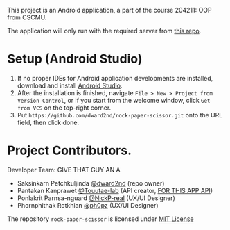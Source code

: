 This project is an Android application, a part of the course 204211: OOP from CSCMU.

The application will only run with the required server
from [this repo](https://github.com/Touutae-lab/OOPapi).

# Setup (Android Studio)

1. If no proper IDEs for Android application developments are installed, download and install [Android Studio](https://developer.android.com/studio).
2. After the installation is finished, navigate `File > New > Project from Version Control`, or if you start from the welcome window, click `Get from VCS` on the top-right corner.
3. Put `https://github.com/dward2nd/rock-paper-scissor.git` onto the URL field, then click done.

# Project Contributors.

Developer Team: GIVE THAT GUY AN A

- Saksinkarn Petchkuljinda [@dward2nd](https://github.com/dward2nd) (repo owner)
- Pantakan Kanprawet [@Touutae-lab](https://github.com/Touutae-lab) (API creator, [FOR THIS APP API](https://github.com/Touutae-lab/Springboot-restfullapi-for-rock-paper-scrissor))
- Ponlakrit Parnsa-nguard [@NickP-real](https://github.com/NickP-real) (UX/UI Designer)
- Phornphithak Rotkhian [@ph0pz](https://github.com/ph0pz) (UX/UI Designer)

The repository `rock-paper-scissor` is licensed under [MIT License](https://github.com/dward2nd/rock-paper-scissor/blob/main/LICENSE)
